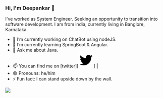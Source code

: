 ### Hi, I'm Deepankar 👋

I've worked as System Engineer. Seeking an opportunity to transition into software development. I am from india, currently living in Banglore, Karnataka.

- 🔭 I’m currently working on ChatBot using nodeJS.
- 🌱 I’m currently learning SpringBoot & Angular.
- 💬 Ask me about Java.
- 📫 You can find me on  [twitter][<img src="./twitter-fill.svg">] **|**    
- 😄 Pronouns: he/him
- ⚡ Fun fact: I can stand upside down by the wall.


[twitter]: https://twitter.com/Deeinmess

![](https://img.shields.io/badge/<Code>-<Java>-informational?style=flat&logo=java>&logoColor=white&color=2bbc8a)

